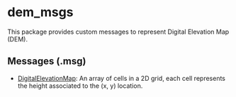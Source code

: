 # dem_msgs

This package provides custom messages to represent Digital Elevation Map (DEM).

## Messages (.msg)
* [DigitalElevationMap](msg/DigitalElevationMap.msg): An array of cells in a 2D grid, each cell represents the height associated to the (x, y) location.
